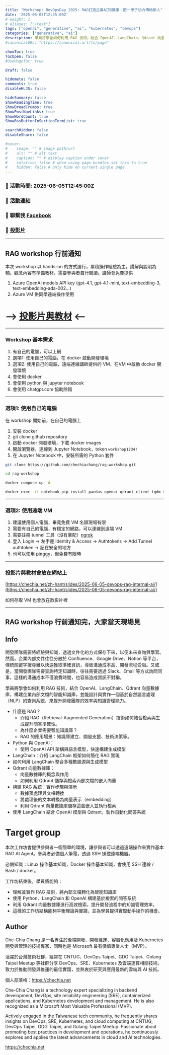 ```yaml
---
title: "Workshop: DevOpsDay 2025: RAG打造企業AI知識庫：把一甲子功力傳給新人"
date: '2025-06-05T12:45:00Z'
# weight: 1
# aliases: ["/test"]
tags: ["openai", "generative", "ai", "kubernetes", "devops"]
categories: ["generative", "ai"]
description: 學員將學會如何利用 RAG 技術，結合 OpenAI、LangChain、Qdrant 向量數據庫，構建企業內部文檔的智能知識庫，並能設計與實作一個基於自然語言處理（NLP）的查詢系統，來提升開發團隊的效率與知識管理能力。
#canonicalURL: "https://canonical.url/to/page"

showToc: true
TocOpen: false
#UseHugoToc: true

draft: false

hidemeta: false
comments: true
disableHLJS: false

hideSummary: false
ShowReadingTime: true
ShowBreadCrumbs: true
ShowPostNavLinks: true
ShowWordCount: true
ShowRssButtonInSectionTermList: true

searchHidden: false
disableShare: false

#cover:
#    image: "" # image path/url
#    alt: "" # alt text
#    caption: "" # display caption under cover
#    relative: false # when using page bundles set this to true
#    hidden: false # only hide on current single page
---
```


### 📅 活動時間: 2025-06-05T12:45:00Z
### 🔗 [活動連結](https://devopsdays.tw/2025/workshop-page/3788)
### 📘 聯繫我 [Facebook](https://www.facebook.com/engineer.from.scratch)
### 📑 [投影片](../../slides/2025-06-05-devops-rag-internal-ai)

---

## RAG workshop 行前通知

本次 workshop 以 hands-on 的方式進行，累積操作經驗為主，講解與說明為輔。觀念內容有準備教材，需要參與者自行閱讀。講師會免費提供

1. Azure OpenAI models API key (gpt-4.1, gpt-4.1-mini, text-embedding-3, text-embedding-ada-002...)
1. Azure VM 供同學遠端操作使用

# --> [投影片與教材](../../slides/2025-06-05-devops-rag-internal-ai/) <--

---

### Workshop 基本需求

1. 有自己的電腦，可以上網
  1. 選項1: 使用自己的電腦，在 docker 啟動開發環境
  1. 選項2: 使用自己的電腦，遠端連線講師提供的 VM，在VM 中啟動 docker 開發環境
1. 會使用 docker
1. 會使用 python 與 jupyter notebook
1. 會使用 chatgpt.com 協助除錯

---

### 選項1: 使用自己的電腦

在 workshop 開始前，在自己的電腦上

1. 安裝 docker
1. git clone github repository
1. 啟動 docker 開發環境，下載 docker images
1. 開啟瀏覽器，連線到 Jupyter Notebook，token `workshop1234!`
1. 在 Jupyter Notebook 中，安裝所需的 Python 套件

```bash
git clone https://github.com/chechiachang/rag-workshop.git

cd rag-workshop

docker compose up -d

docker exec -it notebook pip install pandas openai qdrant_client tqdm tenacity wget tenacity unstructured markdown ragas sacrebleu langchain_qdrant langchain-openai langchain_openai langchain_community tiktoken
```

---

### 選項2: 使用遠端 VM

1. 建議使用個人電腦，畢竟免費 VM 名額現場有限
1. 需要有自己的電腦，有穩定的網路，可以連線到遠端 VM
1. 需要註冊 tunnel 工具（沒有業配）[ngrok](https://dashboard.ngrok.com/login)
  1.  登入 Login -> 左手邊 Identity & Access -> Authtokens -> Add Tunnel authtoken -> 記在安全的地方
  1. 也可以使用 [pinggy](https://pinggy.io/)，但免費有限時

---

### 投影片與教材會放在網站上

[https://chechia.net/zh-hant/slides/2025-06-05-devops-rag-internal-ai/](https://chechia.net/zh-hant/slides/2025-06-05-devops-rag-internal-ai/)

如何存取 VM 也會放在敨影片裡

---
RAG workshop 行前通知完，大家當天現場見
---

## Info

開發團隊需要將經驗與知識，透過文件化的方式保存下來，以便未來查詢與學習。然而，企業內部文件往往分散於 Confluence、Google Drive、Notion 等平台，傳統關鍵字搜尋難以快速獲取準確資訊，導致溝通成本高、開發流程受阻。又或是，當開發團隊需要查詢特定知識時，往往需要透過 Slack、Email 等方式詢問同事，這樣的溝通成本不僅浪費時間，也容易造成資訊不對稱。

學員將學會如何利用 RAG 技術，結合 OpenAI、LangChain、Qdrant 向量數據庫，構建企業內部文檔的智能知識庫，並能設計與實作一個基於自然語言處理（NLP）的查詢系統，來提升開發團隊的效率與知識管理能力。

- 什麼是 RAG？
  - 介紹 RAG（Retrieval-Augmented Generation）技術如何結合檢索與生成提升問答準確性。
  - 為什麼企業需要智能知識庫？
  - RAG 的應用場景：知識庫建立、開發支援、技術決策等。
- Python 與 OpenAI：
  - 使用 OpenAI API 架構與語言模型，快速構建生成模型
- LangChain：介紹 LangChain 框架如何簡化 RAG 實現
- 如何利用 LangChain 整合多種數據源與生成模型
- Qdrant 向量數據庫：
  - 向量數據庫的概念與作用
  - 如何利用 Qdrant 儲存與檢索內部文檔的嵌入向量
- 構建 RAG 系統：實作步驟與演示
  - 數據預處理與文檔轉換
  - 將處理後的文本轉換為向量表示（embedding）
  - 利用 Qdrant 向量數據庫儲存這些嵌入並執行檢索
- 使用 LangChain 結合 OpenAI 模型與 Qdrant，製作自動化問答系統

# Target group

本次工作坊會提供參與者一個簡單的環境，讓參與者可以透過遠端操作來實作基本 RAG AI Agent。參與者必備個人筆電，透過 SSH 操控遠端機器。

必備知識：Linux 操作基本知識，Docker 操作基本知識，會使用 SSH 連線 / Bash / docker。

工作坊結束後，學員將能夠：
- 理解並實作 RAG 技術，將內部文檔轉化為智能知識庫
- 使用 Python、LangChain 和 OpenAI 構建基於檢索的問答系統
- 利用 Qdrant 向量數據庫進行高效檢索，提升開發流程中的知識管理效率。
- 這樣的工作坊結構能夠平衡理論與實踐，並為學員提供實際動手操作的機會。

## Author

Che-Chia Chang 是一名專注於後端開發、開發維運、容器化應用及 Kubernetes 開發與管理的技術專家，同時也是 Microsoft 最有價值專業人士（MVP）。

活躍於台灣技術社群，經常在 CNTUG、DevOps Taipei、GDG Taipei、Golang Taipei Meetup 等社群分享 DevOps、SRE、Kubernetes 及雲端運算相關技術。致力於推動開發與維運的最佳實踐，並熱衷於研究與應用最新的雲端與 AI 技術。

個人部落格：https://chechia.net

Che-Chia Chang is a technology expert specializing in backend development, DevOps, site reliability engineering (SRE), containerized applications, and Kubernetes development and management. He is also recognized as a Microsoft Most Valuable Professional (MVP).

Actively engaged in the Taiwanese tech community, he frequently shares insights on DevOps, SRE, Kubernetes, and cloud computing at CNTUG, DevOps Taipei, GDG Taipei, and Golang Taipei Meetup. Passionate about promoting best practices in development and operations, he continuously explores and applies the latest advancements in cloud and AI technologies.

https://chechia.net
